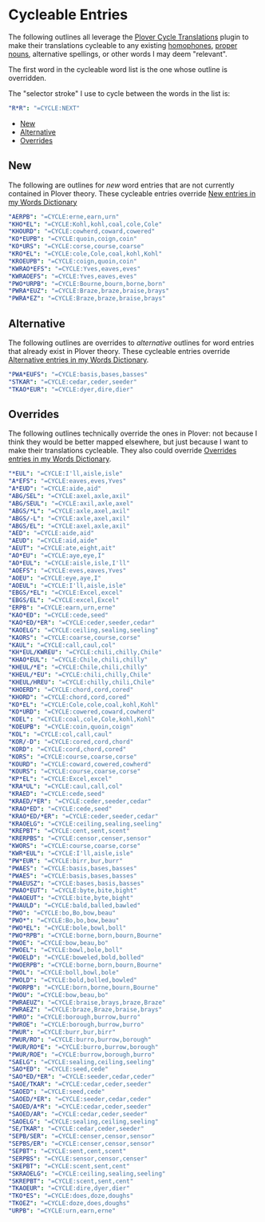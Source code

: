 # Cycleable Entries

The following outlines all leverage the [Plover Cycle Translations][] plugin to
make their translations cycleable to any existing [homophones][], [proper
nouns][], alternative spellings, or other words I may deem "relevant".

The first word in the cycleable word list is the one whose outline is
overridden.

The "selector stroke" I use to cycle between the words in the list is:

```yaml
"R*R": "=CYCLE:NEXT"
```

<!-- vim-markdown-toc GFM -->

* [New](#new)
* [Alternative](#alternative)
* [Overrides](#overrides)

<!-- vim-markdown-toc -->

## New

The following are outlines for _new_ word entries that are not currently
contained in Plover theory. These cycleable entries override [New entries in my
Words Dictionary][]

```yaml
"AERPB": "=CYCLE:erne,earn,urn"
"KHO*EL": "=CYCLE:Kohl,kohl,coal,cole,Cole"
"KHOURD": "=CYCLE:cowherd,coward,cowered"
"KO*EUPB": "=CYCLE:quoin,coign,coin"
"KO*URS": "=CYCLE:corse,course,coarse"
"KRO*EL": "=CYCLE:cole,Cole,coal,kohl,Kohl"
"KROEUPB": "=CYCLE:coign,quoin,coin"
"KWRAO*EFS": "=CYCLE:Yves,eaves,eves"
"KWRAOEFS": "=CYCLE:Yves,eaves,eves"
"PWO*URPB": "=CYCLE:Bourne,bourn,borne,born"
"PWRA*EUZ": "=CYCLE:Braze,braze,braise,brays"
"PWRA*EZ": "=CYCLE:Braze,braze,braise,brays"
```

## Alternative

The following outlines are overrides to _alternative_ outlines for word entries
that already exist in Plover theory. These cycleable entries override
[Alternative entries in my Words Dictionary][].


```yaml
"PWA*EUFS": "=CYCLE:basis,bases,basses"
"STKAR": "=CYCLE:cedar,ceder,seeder"
"TKAO*EUR": "=CYCLE:dyer,dire,dier"
```

## Overrides

The following outlines technically override the ones in Plover: not because
I think they would be better mapped elsewhere, but just because I want to make
their translations cycleable. They also could override [Overrides entries in my
Words Dictionary][].


```yaml
"*EUL": "=CYCLE:I'll,aisle,isle"
"A*EFS": "=CYCLE:eaves,eves,Yves"
"A*EUD": "=CYCLE:aide,aid"
"ABG/SEL": "=CYCLE:axel,axle,axil"
"ABG/SEUL": "=CYCLE:axil,axle,axel"
"ABGS/*L": "=CYCLE:axle,axel,axil"
"ABGS/-L": "=CYCLE:axle,axel,axil"
"ABGS/EL": "=CYCLE:axel,axle,axil"
"AED": "=CYCLE:aide,aid"
"AEUD": "=CYCLE:aid,aide"
"AEUT": "=CYCLE:ate,eight,ait"
"AO*EU": "=CYCLE:aye,eye,I"
"AO*EUL": "=CYCLE:aisle,isle,I'll"
"AOEFS": "=CYCLE:eves,eaves,Yves"
"AOEU": "=CYCLE:eye,aye,I"
"AOEUL": "=CYCLE:I'll,aisle,isle"
"EBGS/*EL": "=CYCLE:Excel,excel"
"EBGS/EL": "=CYCLE:excel,Excel"
"ERPB": "=CYCLE:earn,urn,erne"
"KAO*ED": "=CYCLE:cede,seed"
"KAO*ED/*ER": "=CYCLE:ceder,seeder,cedar"
"KAOELG": "=CYCLE:ceiling,sealing,seeling"
"KAORS": "=CYCLE:coarse,course,corse"
"KAUL": "=CYCLE:call,caul,col"
"KH*EUL/KWREU": "=CYCLE:chili,chilly,Chile"
"KHAO*EUL": "=CYCLE:Chile,chili,chilly"
"KHEUL/*E": "=CYCLE:Chile,chili,chilly"
"KHEUL/*EU": "=CYCLE:chili,chilly,Chile"
"KHEUL/HREU": "=CYCLE:chilly,chili,Chile"
"KHOERD": "=CYCLE:chord,cord,cored"
"KHORD": "=CYCLE:chord,cord,cored"
"KO*EL": "=CYCLE:Cole,cole,coal,kohl,Kohl"
"KO*URD": "=CYCLE:cowered,coward,cowherd"
"KOEL": "=CYCLE:coal,cole,Cole,kohl,Kohl"
"KOEUPB": "=CYCLE:coin,quoin,coign"
"KOL": "=CYCLE:col,call,caul"
"KOR/-D": "=CYCLE:cored,cord,chord"
"KORD": "=CYCLE:cord,chord,cored"
"KORS": "=CYCLE:course,coarse,corse"
"KOURD": "=CYCLE:coward,cowered,cowherd"
"KOURS": "=CYCLE:course,coarse,corse"
"KP*EL": "=CYCLE:Excel,excel"
"KRA*UL": "=CYCLE:caul,call,col"
"KRAED": "=CYCLE:cede,seed"
"KRAED/*ER": "=CYCLE:ceder,seeder,cedar"
"KRAO*ED": "=CYCLE:cede,seed"
"KRAO*ED/*ER": "=CYCLE:ceder,seeder,cedar"
"KRAOELG": "=CYCLE:ceiling,sealing,seeling"
"KREPBT": "=CYCLE:cent,sent,scent"
"KRERPBS": "=CYCLE:censor,censer,sensor"
"KWORS": "=CYCLE:course,coarse,corse"
"KWR*EUL": "=CYCLE:I'll,aisle,isle"
"PW*EUR": "=CYCLE:birr,bur,burr"
"PWAES": "=CYCLE:basis,bases,basses"
"PWAES": "=CYCLE:basis,bases,basses"
"PWAEUSZ": "=CYCLE:bases,basis,basses"
"PWAO*EUT": "=CYCLE:byte,bite,bight"
"PWAOEUT": "=CYCLE:bite,byte,bight"
"PWAULD": "=CYCLE:bald,balled,bawled"
"PWO": "=CYCLE:bo,Bo,bow,beau"
"PWO*": "=CYCLE:Bo,bo,bow,beau"
"PWO*EL": "=CYCLE:bole,bowl,boll"
"PWO*RPB": "=CYCLE:borne,born,bourn,Bourne"
"PWOE": "=CYCLE:bow,beau,bo"
"PWOEL": "=CYCLE:bowl,bole,boll"
"PWOELD": "=CYCLE:boweled,bold,bolled"
"PWOERPB": "=CYCLE:borne,born,bourn,Bourne"
"PWOL": "=CYCLE:boll,bowl,bole"
"PWOLD": "=CYCLE:bold,bolled,bowled"
"PWORPB": "=CYCLE:born,borne,bourn,Bourne"
"PWOU": "=CYCLE:bow,beau,bo"
"PWRAEUZ": "=CYCLE:braise,brays,braze,Braze"
"PWRAEZ": "=CYCLE:braze,Braze,braise,brays"
"PWRO": "=CYCLE:borough,burrow,burro"
"PWROE": "=CYCLE:borough,burrow,burro"
"PWUR": "=CYCLE:burr,bur,birr"
"PWUR/RO": "=CYCLE:burro,burrow,borough"
"PWUR/RO*E": "=CYCLE:burro,burrow,borough"
"PWUR/ROE": "=CYCLE:burrow,borough,burro"
"SAELG": "=CYCLE:sealing,ceiling,seeling"
"SAO*ED": "=CYCLE:seed,cede"
"SAO*ED/*ER": "=CYCLE:seeder,cedar,ceder"
"SAOE/TKAR": "=CYCLE:cedar,ceder,seeder"
"SAOED": "=CYCLE:seed,cede"
"SAOED/*ER": "=CYCLE:seeder,cedar,ceder"
"SAOED/A*R": "=CYCLE:cedar,ceder,seeder"
"SAOED/AR": "=CYCLE:cedar,ceder,seeder"
"SAOELG": "=CYCLE:sealing,ceiling,seeling"
"SE/TKAR": "=CYCLE:cedar,ceder,seeder"
"SEPB/SER": "=CYCLE:censer,censor,sensor"
"SEPBS/ER": "=CYCLE:censer,censor,sensor"
"SEPBT": "=CYCLE:sent,cent,scent"
"SERPBS": "=CYCLE:sensor,censor,censer"
"SKEPBT": "=CYCLE:scent,sent,cent"
"SKRAOELG": "=CYCLE:ceiling,sealing,seeling"
"SKREPBT": "=CYCLE:scent,sent,cent"
"TKAOEUR": "=CYCLE:dire,dyer,dier"
"TKO*ES": "=CYCLE:does,doze,doughs"
"TKOEZ": "=CYCLE:doze,does,doughs"
"URPB": "=CYCLE:urn,earn,erne"
```

[Alternative entries in my Words Dictionary]: ./words.md#alternative
[homophones]: https://en.wikipedia.org/wiki/Homophone
[New entries in my Words Dictionary]: ./words.md#new
[Overrides entries in my Words Dictionary]: ./words#overrides
[Plover Cycle Translations]: https://github.com/paulfioravanti/plover-cycle-translations
[proper nouns]: https://en.wikipedia.org/wiki/Proper_noun
